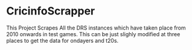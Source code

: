 # CricinfoScrapper
This Project Scrapes All the DRS instances which have taken place from 2010 onwards in test games.
This can be just slighly modified at three places to get the data for ondayers and t20s.
